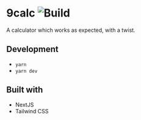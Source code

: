 # 9calc ![Build](https://github.com/narze/9calc/workflows/Node.js%20CI/badge.svg)

A calculator which works as expected, with a twist.

## Development

- `yarn`
- `yarn dev`

## Built with

- NextJS
- Tailwind CSS
